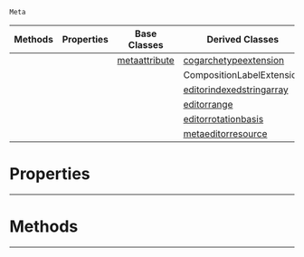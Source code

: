  `Meta`

|Methods|Properties|Base Classes|Derived Classes|
|---|---|---|---|
| | |[metaattribute](https://plasmaengine.github.io/PlasmaDocs/Plasma1/C++/code_reference/class_reference/metaattribute.md)|[cogarchetypeextension](https://plasmaengine.github.io/PlasmaDocs/Plasma1/C++/code_reference/class_reference/cogarchetypeextension.md)|
| | | |CompositionLabelExtension|
| | | |[editorindexedstringarray](https://plasmaengine.github.io/PlasmaDocs/Plasma1/C++/code_reference/class_reference/editorindexedstringarray.md)|
| | | |[editorrange](https://plasmaengine.github.io/PlasmaDocs/Plasma1/C++/code_reference/class_reference/editorrange.md)|
| | | |[editorrotationbasis](https://plasmaengine.github.io/PlasmaDocs/Plasma1/C++/code_reference/class_reference/editorrotationbasis.md)|
| | | |[metaeditorresource](https://plasmaengine.github.io/PlasmaDocs/Plasma1/C++/code_reference/class_reference/metaeditorresource.md)|


 #  Properties


---  
 #  Methods


---  
 

 